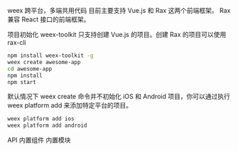 weex
  跨平台，多端共用代码
  目前主要支持 Vue.js 和 Rax 这两个前端框架。
  Rax 兼容 React 接口的前端框架。

项目初始化
weex-toolkit 只支持创建 Vue.js 的项目。创建 Rax 的项目可以使用 rax-cli

```sh
npm install weex-toolkit -g
weex create awesome-app
cd awesome-app
npm install
npm start
```
默认情况下 weex create 命令并不初始化 iOS 和 Android 项目，你可以通过执行 weex platform add 来添加特定平台的项目。

```sh
weex platform add ios
weex platform add android
```


API 内置组件 内置模块

